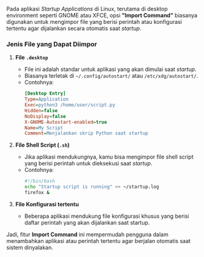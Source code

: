 Pada aplikasi *Startup Applications* di Linux, terutama di desktop environment seperti GNOME atau XFCE, opsi **"Import Command"** biasanya digunakan untuk mengimpor file yang berisi perintah atau konfigurasi tertentu agar dijalankan secara otomatis saat *startup*.  

### **Jenis File yang Dapat Diimpor**  
1. **File `.desktop`**  
   - File ini adalah standar untuk aplikasi yang akan dimulai saat *startup*.  
   - Biasanya terletak di `~/.config/autostart/` atau `/etc/xdg/autostart/`.  
   - Contohnya:  
     ```ini
     [Desktop Entry]
     Type=Application
     Exec=python3 /home/user/script.py
     Hidden=false
     NoDisplay=false
     X-GNOME-Autostart-enabled=true
     Name=My Script
     Comment=Menjalankan skrip Python saat startup
     ```
   
2. **File Shell Script (`.sh`)**  
   - Jika aplikasi mendukungnya, kamu bisa mengimpor file shell script yang berisi perintah untuk dieksekusi saat *startup*.  
   - Contohnya:  
     ```bash
     #!/bin/bash
     echo "Startup script is running" >> ~/startup.log
     firefox &
     ```

3. **File Konfigurasi tertentu**  
   - Beberapa aplikasi mendukung file konfigurasi khusus yang berisi daftar perintah yang akan dijalankan saat startup.

Jadi, fitur **Import Command** ini mempermudah pengguna dalam menambahkan aplikasi atau perintah tertentu agar berjalan otomatis saat sistem dinyalakan.
